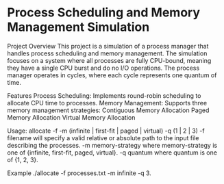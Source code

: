 # Process Scheduling and Memory Management Simulation

Project Overview
This project is a simulation of a process manager that handles process scheduling and memory management. The simulation focuses on a system where all processes are fully CPU-bound, meaning they have a single CPU burst and do no I/O operations. The process manager operates in cycles, where each cycle represents one quantum of time.

Features
Process Scheduling: Implements round-robin scheduling to allocate CPU time to processes.
Memory Management: Supports three memory management strategies:
Contiguous Memory Allocation
Paged Memory Allocation
Virtual Memory Allocation

Usage: allocate -f <filename> -m (infinite | first-fit | paged | virtual) -q (1 | 2 | 3)
-f filename will specify a valid relative or absolute path to the input file describing the processes. 
-m memory-strategy where memory-strategy is one of {infinite, first-fit, paged, virtual}.
-q quantum where quantum is one of {1, 2, 3}.

Example
./allocate -f processes.txt -m infinite -q 3.
